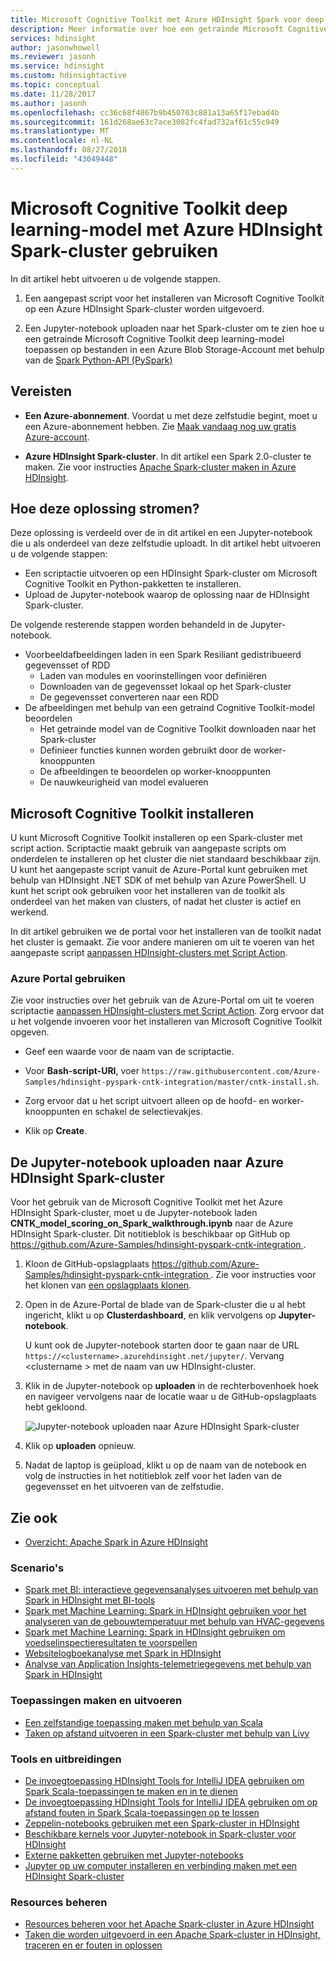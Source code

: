 ```yaml
---
title: Microsoft Cognitive Toolkit met Azure HDInsight Spark voor deep learning
description: Meer informatie over hoe een getrainde Microsoft Cognitive Toolkit deep learning-model kan worden toegepast op een gegevensset met behulp van de Spark-Python-API in een Azure HDInsight Spark-cluster.
services: hdinsight
author: jasonwhowell
ms.reviewer: jasonh
ms.service: hdinsight
ms.custom: hdinsightactive
ms.topic: conceptual
ms.date: 11/28/2017
ms.author: jasonh
ms.openlocfilehash: cc36c68f4867b9b450703c881a13a65f17ebad4b
ms.sourcegitcommit: 161d268ae63c7ace3082fc4fad732af61c55c949
ms.translationtype: MT
ms.contentlocale: nl-NL
ms.lasthandoff: 08/27/2018
ms.locfileid: "43049448"
---
```

# <a name="use-microsoft-cognitive-toolkit-deep-learning-model-with-azure-hdinsight-spark-cluster"></a>Microsoft Cognitive Toolkit deep learning-model met Azure HDInsight Spark-cluster gebruiken

In dit artikel hebt uitvoeren u de volgende stappen.

1. Een aangepast script voor het installeren van Microsoft Cognitive Toolkit op een Azure HDInsight Spark-cluster worden uitgevoerd.

2. Een Jupyter-notebook uploaden naar het Spark-cluster om te zien hoe u een getrainde Microsoft Cognitive Toolkit deep learning-model toepassen op bestanden in een Azure Blob Storage-Account met behulp van de [Spark Python-API (PySpark)](https://spark.apache.org/docs/0.9.0/python-programming-guide.html)

## <a name="prerequisites"></a>Vereisten

* **Een Azure-abonnement**. Voordat u met deze zelfstudie begint, moet u een Azure-abonnement hebben. Zie [Maak vandaag nog uw gratis Azure-account](https://azure.microsoft.com/free).

* **Azure HDInsight Spark-cluster**. In dit artikel een Spark 2.0-cluster te maken. Zie voor instructies [Apache Spark-cluster maken in Azure HDInsight](apache-spark-jupyter-spark-sql.md).

## <a name="how-does-this-solution-flow"></a>Hoe deze oplossing stromen?

Deze oplossing is verdeeld over de in dit artikel en een Jupyter-notebook die u als onderdeel van deze zelfstudie uploadt. In dit artikel hebt uitvoeren u de volgende stappen:

* Een scriptactie uitvoeren op een HDInsight Spark-cluster om Microsoft Cognitive Toolkit en Python-pakketten te installeren.
* Upload de Jupyter-notebook waarop de oplossing naar de HDInsight Spark-cluster.

De volgende resterende stappen worden behandeld in de Jupyter-notebook.

- Voorbeeldafbeeldingen laden in een Spark Resiliant gedistribueerd gegevensset of RDD
   - Laden van modules en voorinstellingen voor definiëren
   - Downloaden van de gegevensset lokaal op het Spark-cluster
   - De gegevensset converteren naar een RDD
- De afbeeldingen met behulp van een getraind Cognitive Toolkit-model beoordelen
   - Het getrainde model van de Cognitive Toolkit downloaden naar het Spark-cluster
   - Definieer functies kunnen worden gebruikt door de worker-knooppunten
   - De afbeeldingen te beoordelen op worker-knooppunten
   - De nauwkeurigheid van model evalueren


## <a name="install-microsoft-cognitive-toolkit"></a>Microsoft Cognitive Toolkit installeren

U kunt Microsoft Cognitive Toolkit installeren op een Spark-cluster met script action. Scriptactie maakt gebruik van aangepaste scripts om onderdelen te installeren op het cluster die niet standaard beschikbaar zijn. U kunt het aangepaste script vanuit de Azure-Portal kunt gebruiken met behulp van HDInsight .NET SDK of met behulp van Azure PowerShell. U kunt het script ook gebruiken voor het installeren van de toolkit als onderdeel van het maken van clusters, of nadat het cluster is actief en werkend. 

In dit artikel gebruiken we de portal voor het installeren van de toolkit nadat het cluster is gemaakt. Zie voor andere manieren om uit te voeren van het aangepaste script [aanpassen HDInsight-clusters met Script Action](../hdinsight-hadoop-customize-cluster-linux.md).

### <a name="using-the-azure-portal"></a>Azure Portal gebruiken

Zie voor instructies over het gebruik van de Azure-Portal om uit te voeren scriptactie [aanpassen HDInsight-clusters met Script Action](../hdinsight-hadoop-customize-cluster-linux.md#use-a-script-action-during-cluster-creation). Zorg ervoor dat u het volgende invoeren voor het installeren van Microsoft Cognitive Toolkit opgeven.

* Geef een waarde voor de naam van de scriptactie.

* Voor **Bash-script-URI**, voer `https://raw.githubusercontent.com/Azure-Samples/hdinsight-pyspark-cntk-integration/master/cntk-install.sh`.

* Zorg ervoor dat u het script uitvoert alleen op de hoofd- en worker-knooppunten en schakel de selectievakjes.

* Klik op **Create**.

## <a name="upload-the-jupyter-notebook-to-azure-hdinsight-spark-cluster"></a>De Jupyter-notebook uploaden naar Azure HDInsight Spark-cluster

Voor het gebruik van de Microsoft Cognitive Toolkit met het Azure HDInsight Spark-cluster, moet u de Jupyter-notebook laden **CNTK_model_scoring_on_Spark_walkthrough.ipynb** naar de Azure HDInsight Spark-cluster. Dit notitieblok is beschikbaar op GitHub op [ https://github.com/Azure-Samples/hdinsight-pyspark-cntk-integration ](https://github.com/Azure-Samples/hdinsight-pyspark-cntk-integration).

1. Kloon de GitHub-opslagplaats [ https://github.com/Azure-Samples/hdinsight-pyspark-cntk-integration ](https://github.com/Azure-Samples/hdinsight-pyspark-cntk-integration). Zie voor instructies voor het klonen van [een opslagplaats klonen](https://help.github.com/articles/cloning-a-repository/).

2. Open in de Azure-Portal de blade van de Spark-cluster die u al hebt ingericht, klikt u op **Clusterdashboard**, en klik vervolgens op **Jupyter-notebook**.

    U kunt ook de Jupyter-notebook starten door te gaan naar de URL `https://<clustername>.azurehdinsight.net/jupyter/`. Vervang \<clustername > met de naam van uw HDInsight-cluster.

3. Klik in de Jupyter-notebook op **uploaden** in de rechterbovenhoek hoek en navigeer vervolgens naar de locatie waar u de GitHub-opslagplaats hebt gekloond.

    ![Jupyter-notebook uploaden naar Azure HDInsight Spark-cluster](./media/apache-spark-microsoft-cognitive-toolkit/hdinsight-microsoft-cognitive-toolkit-load-jupyter-notebook.png "uploaden Jupyter-notebook op Azure HDInsight Spark-cluster")

4. Klik op **uploaden** opnieuw.

5. Nadat de laptop is geüpload, klikt u op de naam van de notebook en volg de instructies in het notitieblok zelf voor het laden van de gegevensset en het uitvoeren van de zelfstudie.

## <a name="see-also"></a>Zie ook
* [Overzicht: Apache Spark in Azure HDInsight](apache-spark-overview.md)

### <a name="scenarios"></a>Scenario's
* [Spark met BI: interactieve gegevensanalyses uitvoeren met behulp van Spark in HDInsight met BI-tools](apache-spark-use-bi-tools.md)
* [Spark met Machine Learning: Spark in HDInsight gebruiken voor het analyseren van de gebouwtemperatuur met behulp van HVAC-gegevens](apache-spark-ipython-notebook-machine-learning.md)
* [Spark met Machine Learning: Spark in HDInsight gebruiken om voedselinspectieresultaten te voorspellen](apache-spark-machine-learning-mllib-ipython.md)
* [Websitelogboekanalyse met Spark in HDInsight](apache-spark-custom-library-website-log-analysis.md)
* [Analyse van Application Insights-telemetriegegevens met behulp van Spark in HDInsight](apache-spark-analyze-application-insight-logs.md)

### <a name="create-and-run-applications"></a>Toepassingen maken en uitvoeren
* [Een zelfstandige toepassing maken met behulp van Scala](apache-spark-create-standalone-application.md)
* [Taken op afstand uitvoeren in een Spark-cluster met behulp van Livy](apache-spark-livy-rest-interface.md)

### <a name="tools-and-extensions"></a>Tools en uitbreidingen
* [De invoegtoepassing HDInsight Tools for IntelliJ IDEA gebruiken om Spark Scala-toepassingen te maken en in te dienen](apache-spark-intellij-tool-plugin.md)
* [De invoegtoepassing HDInsight Tools for IntelliJ IDEA gebruiken om op afstand fouten in Spark Scala-toepassingen op te lossen](apache-spark-intellij-tool-plugin-debug-jobs-remotely.md)
* [Zeppelin-notebooks gebruiken met een Spark-cluster in HDInsight](apache-spark-zeppelin-notebook.md)
* [Beschikbare kernels voor Jupyter-notebook in Spark-cluster voor HDInsight](apache-spark-jupyter-notebook-kernels.md)
* [Externe pakketten gebruiken met Jupyter-notebooks](apache-spark-jupyter-notebook-use-external-packages.md)
* [Jupyter op uw computer installeren en verbinding maken met een HDInsight Spark-cluster](apache-spark-jupyter-notebook-install-locally.md)

### <a name="manage-resources"></a>Resources beheren
* [Resources beheren voor het Apache Spark-cluster in Azure HDInsight](apache-spark-resource-manager.md)
* [Taken die worden uitgevoerd in een Apache Spark-cluster in HDInsight, traceren en er fouten in oplossen](apache-spark-job-debugging.md)

[hdinsight-versions]: hdinsight-component-versioning.md
[hdinsight-upload-data]: hdinsight-upload-data.md
[hdinsight-storage]: hdinsight-hadoop-use-blob-storage.md

[azure-purchase-options]: http://azure.microsoft.com/pricing/purchase-options/
[azure-member-offers]: http://azure.microsoft.com/pricing/member-offers/
[azure-free-trial]: http://azure.microsoft.com/pricing/free-trial/
[azure-create-storageaccount]:../../storage/common/storage-create-storage-account.md
